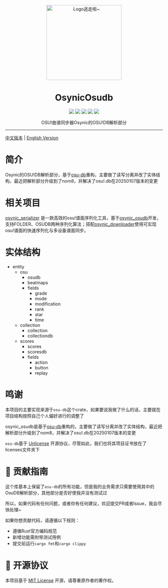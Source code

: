 <p align="center" dir="auto">
    <img style="height:240px;width:240px" src="https://s2.loli.net/2025/03/10/GSsjOcHqdtBkyu9.png" alt="Logo逃走啦~"/>
</p>

<h1 align="center" tabindex="-1" class="heading-element" dir="auto">OsynicOsudb</h1>

<p align="center">
  <a href="https://crates.io/crates/osynic_osudb" target="_blank"><img src="https://img.shields.io/crates/v/osynic_osudb"/></a>
  <a href="https://docs.rs/osynic_osudb" target="_blank"><img src="https://img.shields.io/docsrs/osynic_osudb/0.1.0"/></a>
  <a href="https://github.com/osynicite/osynic_osudb" target="_blank"><img src="https://img.shields.io/badge/License-MIT%202-green.svg"/></a>
  <a href="https://discord.gg/JWyvc6M5" target="_blank"><img src="https://img.shields.io/badge/chat-discord-7289da.svg"/></a>
  <a href="https://github.com/osynicite" target="_blank"><img src="https://img.shields.io/badge/buy%20me-a%20coffee-orange.svg?style=flat-square"/></a>

</p>

<p align="center">
    OSU!曲谱同步器Osynic的OSU!DB解析部分
</p>

<hr />

[中文版本](README.md) | [English Version](README_EN.md)

# 简介

Osynic的OSU!DB解析部分，基于[osu-db](https://crates.io/crates/osu-db)重构，主要做了读写分离并改了实体结构，最近把解析部分升级到了nom8，并解决了osu!.db在20250107版本的变更

# 相关项目

[osynic_serializer](https://github.com/osynicite/osynic_serializer) 是一款高效的osu!谱面序列化工具，基于[osynic_osudb](https://github.com/osynicite/osynic_osudb)开发，支持FOLDER、OSUDB两种序列化算法；搭配[osynic_downloader](https://github.com/osynicite/osynic_downloader)使用可实现osu!谱面的快速序列化与多设备谱面同步。

# 实体结构

- entity
  - osu
    - osudb
    - beatmaps
    - fields
      - grade
      - mode
      - modification
      - rank
      - star
      - time
  - collection
    - collection
    - collectiondb
  - scores
    - scores
    - scoresdb
    - fields
      - action
      - button
      - replay

# 鸣谢

本项目的主要实现来源于`osu-db`这个crate，如果要说我做了什么的话，主要就在项目结构按照自己个人偏好进行的调整了

osynic_osudb是基于[osu-db](https://crates.io/crates/osu-db)重构的，主要做了读写分离并改了实体结构，最近把解析部分升级到了nom8，并解决了osu!.db在20250107版本的变更

`osu-db`基于 [Unlicense](http://unlicense.org) 开源协议，尽管如此，我们也将其项目证书放在了licenses文件夹下

# 🤝 贡献指南

这个库基本上保留了`osu-db`的所有功能，但是我的业务需求只需要使用其中的OsuDB解析部分，其他部分是否好使我并没有测试过

所以，如果代码有任何问题，或者你有任何建议，欢迎提交PR或者Issue，我会尽快处理~

如果你想贡献代码，请遵循以下规则：

- 遵循Rust官方编码规范
- 新增功能需附带测试用例
- 提交前运行`cargo fmt`和`cargo clippy`

# 📜 开源协议

本项目基于 [MIT License](LICENSE) 开源，请尊重原作者的著作权。
